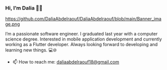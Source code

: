 ### Hi, I’m Dalia 👋🏻

https://github.com/DaliaAbdelraouf/DaliaAbdelraouf/blob/main/Banner_image.png

I’m a passionate software engineer. I graduated last year with a computer science degree. Interested in mobile application development and currently working as a Flutter developer. Always looking forward to developing and learning new things. 💻🌐

- 📫 How to reach me: daliaabdelraouf18@gmail.com

<!--
**DaliaAbdelraouf/DaliaAbdelraouf** is a ✨ _special_ ✨ repository because its `README.md` (this file) appears on your GitHub profile.

Here are some ideas to get you started:

- 🔭 I’m currently working on ...
- 🌱 I’m currently learning ...
- 👯 I’m looking to collaborate on ...
- 🤔 I’m looking for help with ...
- 💬 Ask me about ...
- 📫 How to reach me: ...
- 😄 Pronouns: ...
- ⚡ Fun fact: ...
-->
